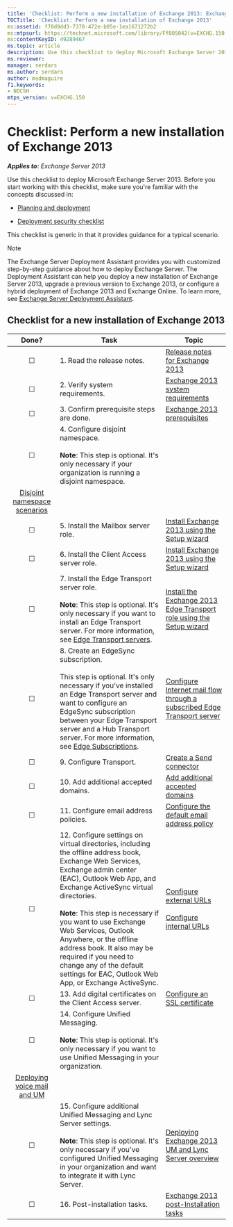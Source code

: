 ```yaml
---
title: 'Checklist: Perform a new installation of Exchange 2013: Exchange 2013 Help'
TOCTitle: 'Checklist: Perform a new installation of Exchange 2013'
ms:assetid: f70d9dd3-7370-472e-b05e-1ea1671272b2
ms:mtpsurl: https://technet.microsoft.com/library/Ff805042(v=EXCHG.150)
ms:contentKeyID: 49289467
ms.topic: article
description: Use this checklist to deploy Microsoft Exchange Server 2013.
ms.reviewer: 
manager: serdars
ms.author: serdars
author: msdmaguire
f1.keywords:
- NOCSH
mtps_version: v=EXCHG.150
---
```


# Checklist: Perform a new installation of Exchange 2013

_**Applies to:** Exchange Server 2013_

Use this checklist to deploy Microsoft Exchange Server 2013. Before you start working with this checklist, make sure you're familiar with the concepts discussed in:

- [Planning and deployment](planning-and-deployment-for-exchange-2013-installation-instructions.md)

- [Deployment security checklist](deployment-security-checklist-exchange-2013-help.md)

This checklist is generic in that it provides guidance for a typical scenario.

> [!NOTE]
> The Exchange Server Deployment Assistant provides you with customized step-by-step guidance about how to deploy Exchange Server. The Deployment Assistant can help you deploy a new installation of Exchange Server 2013, upgrade a previous version to Exchange 2013, or configure a hybrid deployment of Exchange 2013 and Exchange Online. To learn more, see [Exchange Server Deployment Assistant](exchange-server-deployment-assistant-exchange-2013-help.md).

## Checklist for a new installation of Exchange 2013

|Done?|Task|Topic|
|:---:|---|---|
|☐|1. Read the release notes.|[Release notes for Exchange 2013](release-notes-for-exchange-2013-exchange-2013-help.md")|
|☐|2. Verify system requirements.|[Exchange 2013 system requirements](exchange-2013-system-requirements-exchange-2013-help.md)|
|☐|3. Confirm prerequisite steps are done.|[Exchange 2013 prerequisites](exchange-2013-prerequisites-exchange-2013-help.md)|
|☐|4. Configure disjoint namespace. <br/><br/> **Note**: This step is optional. It's only necessary if your organization is running a disjoint namespace.|
|[Disjoint namespace scenarios](disjoint-namespace-scenarios-exchange-2013-help.md)|
|☐|5. Install the Mailbox server role.|[Install Exchange 2013 using the Setup wizard](install-exchange-2013-using-the-setup-wizard-exchange-2013-help.md)|
|☐|6. Install the Client Access server role.|[Install Exchange 2013 using the Setup wizard](install-exchange-2013-using-the-setup-wizard-exchange-2013-help.md)|
|☐|7. Install the Edge Transport server role. <br/><br/> **Note**: This step is optional. It's only necessary if you want to install an Edge Transport server. For more information, see [Edge Transport servers](edge-transport-servers-exchange-2013-help.md).|[Install the Exchange 2013 Edge Transport role using the Setup wizard](install-the-exchange-2013-edge-transport-role-using-the-setup-wizard-exchange-2013-help.md)|
|☐|8. Create an EdgeSync subscription. <br/><br/> This step is optional. It's only necessary if you've installed an Edge Transport server and want to configure an EdgeSync subscription between your Edge Transport server and a Hub Transport server. For more information, see [Edge Subscriptions](edge-subscriptions-exchange-2013-help.md).|[Configure Internet mail flow through a subscribed Edge Transport server](configure-internet-mail-flow-through-a-subscribed-edge-transport-server-exchange-2013-help.md)|
|☐|9. Configure Transport.|[Create a Send connector](configure-mail-flow-and-client-access-exchange-2013-help.md)|
|☐|10. Add additional accepted domains.|[Add additional accepted domains](configure-mail-flow-and-client-access-exchange-2013-help.md)|
|☐|11. Configure email address policies.|[Configure the default email address policy](configure-mail-flow-and-client-access-exchange-2013-help.md)|
|☐|12. Configure settings on virtual directories, including the offline address book, Exchange Web Services, Exchange admin center (EAC), Outlook Web App, and Exchange ActiveSync virtual directories. <br/><br/> **Note**: This step is necessary if you want to use Exchange Web Services, Outlook Anywhere, or the offline address book. It also may be required if you need to change any of the default settings for EAC, Outlook Web App, or Exchange ActiveSync.|[Configure external URLs](configure-mail-flow-and-client-access-exchange-2013-help.md) <br/><br/> [Configure internal URLs](configure-mail-flow-and-client-access-exchange-2013-help.md)|
|☐|13. Add digital certificates on the Client Access server.|[Configure an SSL certificate](configure-mail-flow-and-client-access-exchange-2013-help.md)|
|☐|14. Configure Unified Messaging. <br/><br/> **Note**: This step is optional. It's only necessary if you want to use Unified Messaging in your organization.|
|[Deploying voice mail and UM](deploying-voice-mail-and-um-exchange-2013-help.md)|
|☐|15. Configure additional Unified Messaging and Lync Server settings. <br/><br/> **Note**: This step is optional. It's only necessary if you've configured Unified Messaging in your organization and want to integrate it with Lync Server.|[Deploying Exchange 2013 UM and Lync Server overview](deploying-exchange-2013-um-and-lync-server-overview-exchange-2013-help.md)|
|☐|16. Post-installation tasks.|[Exchange 2013 post-Installation tasks](exchange-2013-post-installation-tasks-exchange-2013-help.md)|

